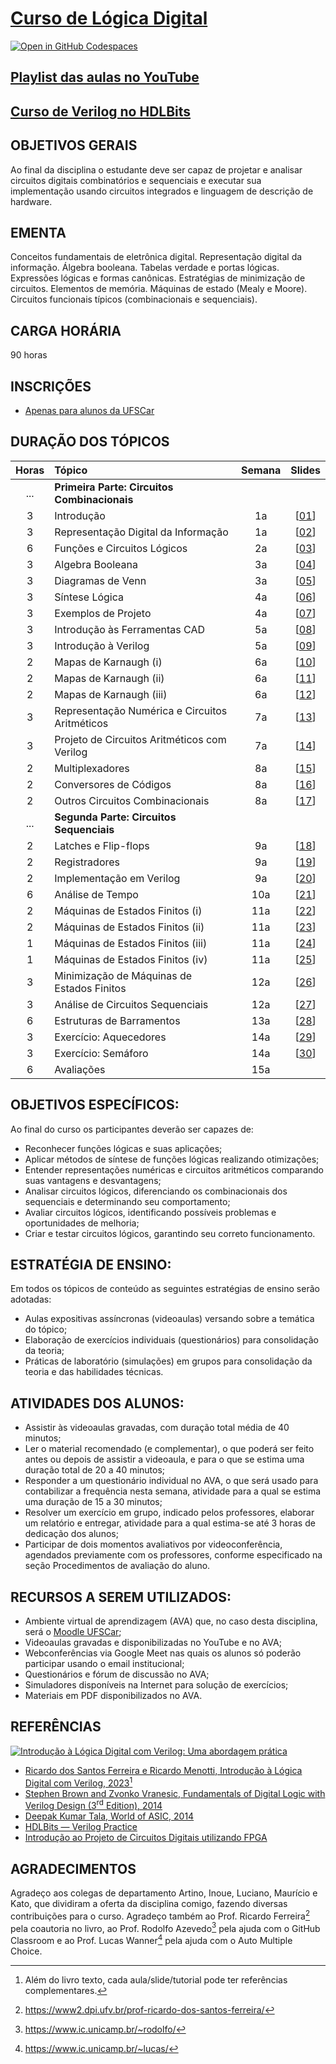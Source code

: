 # [Curso de Lógica Digital](slides/pdf/00_plano.pdf)

[![Open in GitHub Codespaces](https://github.com/codespaces/badge.svg)](https://codespaces.new/menotti/ld)

## [Playlist das aulas no YouTube](https://www.youtube.com/playlist?list=PLhaFCmjMNuYZjAdJtC2WfDeHgR3daM9Tm)

## [Curso de Verilog no HDLBits](https://www.youtube.com/playlist?list=PLhaFCmjMNuYZ542h5JCDsUDxsgZbWtFTI)

## OBJETIVOS GERAIS 

Ao final da disciplina o estudante deve ser capaz de projetar e analisar circuitos digitais combinatórios e sequenciais e executar sua implementação usando circuitos integrados e linguagem de descrição de hardware. 

## EMENTA 

Conceitos fundamentais de eletrônica digital. Representação digital da informação. Álgebra booleana. Tabelas verdade e portas lógicas. Expressões lógicas e formas canônicas. Estratégias de minimização de circuitos. Elementos de memória. Máquinas de estado (Mealy e Moore). Circuitos funcionais típicos (combinacionais e sequenciais).

## CARGA HORÁRIA

90 horas

## INSCRIÇÕES

- [Apenas para alunos da UFSCar](https://sistemas.ufscar.br/siga/)

## DURAÇÃO DOS TÓPICOS

Horas | Tópico       | Semana | Slides
:---: | :----------- | :----: | :----:
 ... | **Primeira Parte: Circuitos Combinacionais**		|     |
3 | Introdução  						|  1a | [[01](slides/pdf/01_intro.pdf)]
3 | Representação Digital da Informação				|  1a | [[02](slides/pdf/02_digital.pdf)]
6 | Funções e Circuitos Lógicos 				|  2a | [[03](slides/pdf/03_funcirc.pdf)]
3 | Algebra Booleana						|  3a | [[04](slides/pdf/04_boolean.pdf)]
3 | Diagramas de Venn						|  3a | [[05](slides/pdf/05_venn.pdf)]
3 | Síntese Lógica						|  4a | [[06](slides/pdf/06_sint.pdf)]
3 | Exemplos de Projeto						|  4a | [[07](slides/pdf/07_exem.pdf)]
3 | Introdução às Ferramentas CAD				|  5a | [[08](slides/pdf/08_cad.pdf)]
3 | Introdução à Verilog					|  5a | [[09](slides/pdf/09_verilog.pdf)]
2 | Mapas de Karnaugh (i)					|  6a | [[10](slides/pdf/10_karn.pdf)]
2 | Mapas de Karnaugh (ii)					|  6a | [[11](slides/pdf/11_karn.pdf)]
2 | Mapas de Karnaugh (iii)					|  6a | [[12](slides/pdf/12_karn.pdf)]
3 | Representação Numérica e Circuitos Aritméticos		|  7a | [[13](slides/pdf/13_arit.pdf)]
3 | Projeto de Circuitos Aritméticos com Verilog		|  7a | [[14](slides/pdf/14_verilog.pdf)]
2 | Multiplexadores						|  8a | [[15](slides/pdf/15_mux.pdf)]
2 | Conversores de Códigos					|  8a | [[16](slides/pdf/16_conv.pdf)]
2 | Outros Circuitos Combinacionais				|  8a | [[17](slides/pdf/17_alu.pdf)]
 ... | **Segunda Parte: Circuitos Sequenciais**			|     |
2 | Latches e Flip-flops					|  9a | [[18](slides/pdf/18_latchff.pdf)]
2 | Registradores						|  9a | [[19](slides/pdf/19_regs.pdf)]
2 | Implementação em Verilog					|  9a | [[20](slides/pdf/20_verilog.pdf)]
6 | Análise de Tempo						| 10a | [[21](slides/pdf/21_temp.pdf)]
2 | Máquinas de Estados Finitos	(i)				| 11a | [[22](slides/pdf/22_fsm.pdf)]
2 | Máquinas de Estados Finitos	(ii)				| 11a | [[23](slides/pdf/23_fsm.pdf)]
1 | Máquinas de Estados Finitos	(iii)				| 11a | [[24](slides/pdf/24_fsm.pdf)]
1 | Máquinas de Estados Finitos	(iv)				| 11a | [[25](slides/pdf/25_fsm.pdf)]
3 | Minimização	de Máquinas de Estados Finitos			| 12a | [[26](slides/pdf/26_mini.pdf)]
3 | Análise de Circuitos Sequenciais				| 12a | [[27](slides/pdf/27_analise.pdf)]
6 | Estruturas de Barramentos					| 13a | [[28](slides/pdf/28_bar.pdf)]
3 | Exercício: Aquecedores					| 14a | [[29](slides/pdf/29_aquece.pdf)]
3 | Exercício: Semáforo						| 14a | [[30](slides/pdf/30_sinal.pdf)]
6 | Avaliações							| 15a | 

## OBJETIVOS ESPECÍFICOS:

Ao final do curso os participantes deverão ser capazes de:
- Reconhecer funções lógicas e suas aplicações;
- Aplicar métodos de síntese de funções lógicas realizando otimizações;
- Entender representações numéricas e circuitos aritméticos comparando suas vantagens e desvantagens;
- Analisar circuitos lógicos, diferenciando os combinacionais dos sequenciais e determinando seu comportamento;
- Avaliar circuitos lógicos, identificando possíveis problemas e oportunidades de melhoria;
- Criar e testar circuitos lógicos, garantindo seu correto funcionamento.

## ESTRATÉGIA DE ENSINO:

Em todos os tópicos de conteúdo as seguintes estratégias de ensino serão adotadas:
- Aulas expositivas assíncronas (videoaulas) versando sobre a temática do tópico;
- Elaboração de exercícios individuais (questionários) para consolidação da teoria;
- Práticas de laboratório (simulações) em grupos para consolidação da teoria e das habilidades técnicas.

## ATIVIDADES DOS ALUNOS:

- Assistir às videoaulas gravadas, com duração total média de 40 minutos;
- Ler o material recomendado (e complementar), o que poderá ser feito antes ou depois de assistir a videoaula, e para o que se estima uma duração total de 20 a 40 minutos;
- Responder a um questionário individual no AVA, o que será usado para contabilizar a frequência nesta semana, atividade para a qual se estima uma duração de 15 a 30 minutos;
- Resolver um exercício em grupo, indicado pelos professores, elaborar um relatório e entregar, atividade para a qual estima-se até 3 horas de dedicação dos alunos;
- Participar de dois momentos avaliativos por videoconferência, agendados previamente com os professores, conforme especificado na seção Procedimentos de avaliação do aluno.

## RECURSOS A SEREM UTILIZADOS:

- Ambiente virtual de aprendizagem (AVA) que, no caso desta disciplina, será o [Moodle UFSCar](https://ava2.ead.ufscar.br/);
- Videoaulas gravadas e disponibilizadas no YouTube e no AVA;
- Webconferências via Google Meet nas quais os alunos só poderão participar usando o email institucional;
- Questionários e fórum de discussão no AVA;
- Simuladores disponíveis na Internet para solução de
exercícios;
- Materiais em PDF disponibilizados no AVA.

## REFERÊNCIAS

[![Introdução à Lógica Digital com Verilog: Uma abordagem prática](https://m.media-amazon.com/images/I/91zMwnmVGFL._SY522_.jpg)](https://a.co/d/4j7AOQ5)

- [Ricardo dos Santos Ferreira e Ricardo Menotti, Introdução à Lógica Digital com Verilog, 2023](https://a.co/d/4j7AOQ5)[^1]
- [Stephen Brown and Zvonko Vranesic, Fundamentals of Digital Logic with Verilog Design (3<sup>rd</sup> Edition), 2014](https://www.mheducation.com/highered/product/fundamentals-digital-logic-verilog-design-brown-vranesic/M9780073380544.html)
- [Deepak Kumar Tala, World of ASIC, 2014](https://asic-world.com/)
- [HDLBits — Verilog Practice](https://github.com/menotti/ld/hdlbits)
- [Introdução ao Projeto de Circuitos Digitais utilizando FPGA](https://www.ic.unicamp.br/~rodolfo/Cursos/FPGA/)

## AGRADECIMENTOS

Agradeço aos colegas de departamento Artino, Inoue, Luciano, Maurício e Kato, que dividiram a oferta da disciplina comigo, fazendo diversas contribuições para o curso. Agradeço também ao Prof. Ricardo Ferreira[^2] pela coautoria no livro, ao Prof. Rodolfo Azevedo[^3] pela ajuda com o GitHub Classroom e ao Prof. Lucas Wanner[^4] pela ajuda com o Auto Multiple Choice. 

[^1]: Além do livro texto, cada aula/slide/tutorial pode ter referências complementares. 
[^2]: https://www2.dpi.ufv.br/prof-ricardo-dos-santos-ferreira/
[^3]: https://www.ic.unicamp.br/~rodolfo/
[^4]: https://www.ic.unicamp.br/~lucas/



